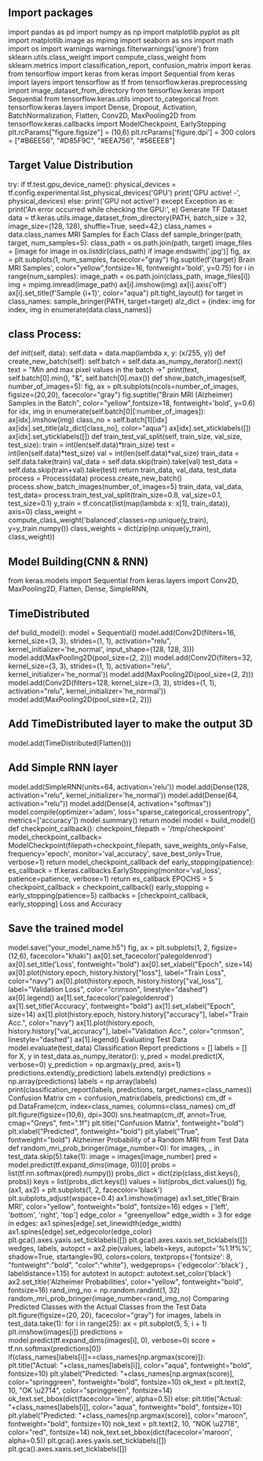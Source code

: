 ## Import packages 
import pandas as pd 
import numpy as np 
import matplotlib.pyplot as plt 
import matplotlib.image as mpimg 
import seaborn as sns 
import math 
import os 
import warnings 
warnings.filterwarnings('ignore') 
from sklearn.utils.class_weight import compute_class_weight 
from sklearn.metrics import classification_report, confusion_matrix 
import keras 
from tensorflow import keras 
from keras import Sequential 
from keras import layers 
import tensorflow as tf 
from tensorflow.keras.preprocessing import image_dataset_from_directory 
from tensorflow.keras import Sequential 
from tensorflow.keras.utils import to_categorical 
from tensorflow.keras.layers import Dense, Dropout, Activation, BatchNormalization, Flatten, 
Conv2D, MaxPooling2D 
from tensorflow.keras.callbacks import ModelCheckpoint, EarlyStopping 
plt.rcParams["figure.figsize"] = (10,6)
plt.rcParams['figure.dpi'] = 300 
colors = ["#B6EE56", "#D85F9C", "#EEA756", "#56EEE8"] 
## Target Value Distribution 
try: 
 if tf.test.gpu_device_name(): 
 physical_devices = tf.config.experimental.list_physical_devices('GPU') 
 print('GPU active! -', physical_devices) 
 else: 
 print('GPU not active!') 
except Exception as e: 
 print('An error occurred while checking the GPU:', e) 
Generate TF Dataset 
data = tf.keras.utils.image_dataset_from_directory(PATH, 
 batch_size = 32, 
 image_size=(128, 128), 
 shuffle=True, 
 seed=42,) 
class_names = data.class_names 
MRI Samples for Each Class 
def sample_bringer(path, target, num_samples=5): 
 class_path = os.path.join(path, target) 
 image_files = [image for image in os.listdir(class_path) if image.endswith('.jpg')] 
 fig, ax = plt.subplots(1, num_samples, facecolor="gray") 
 fig.suptitle(f'{target} Brain MRI Samples', color="yellow",fontsize=16, fontweight='bold', 
y=0.75) 
 for i in range(num_samples): 
 image_path = os.path.join(class_path, image_files[i]) 
img = mpimg.imread(image_path) 
 ax[i].imshow(img) 
 ax[i].axis('off') 
 ax[i].set_title(f'Sample {i+1}', color="aqua") 
 plt.tight_layout() 
for target in class_names: 
 sample_bringer(PATH, target=target) 
alz_dict = {index: img for index, img in enumerate(data.class_names)} 
## class Process: 
 def _init_(self, data): 
 self.data = data.map(lambda x, y: (x/255, y)) 
 def create_new_batch(self): 
 self.batch = self.data.as_numpy_iterator().next() 
 text = "Min and max pixel values in the batch ->" 
 print(text, self.batch[0].min(), "&", self.batch[0].max()) 
 def show_batch_images(self, number_of_images=5): 
 fig, ax = plt.subplots(ncols=number_of_images, figsize=(20,20), facecolor="gray") 
 fig.suptitle("Brain MRI (Alzheimer) Samples in the Batch", 
color="yellow",fontsize=18, fontweight='bold', y=0.6) 
 for idx, img in enumerate(self.batch[0][:number_of_images]): 
 ax[idx].imshow(img) 
 class_no = self.batch[1][idx] 
 ax[idx].set_title(alz_dict[class_no], color="aqua") 
 ax[idx].set_xticklabels([]) 
 ax[idx].set_yticklabels([]) 
 def train_test_val_split(self, train_size, val_size, test_size): 
train = int(len(self.data)*train_size) 
 test = int(len(self.data)*test_size) 
 val = int(len(self.data)*val_size) 
 train_data = self.data.take(train) 
 val_data = self.data.skip(train).take(val) 
 test_data = self.data.skip(train+val).take(test) 
 return train_data, val_data, test_data 
process = Process(data) 
process.create_new_batch() 
process.show_batch_images(number_of_images=5) 
train_data, val_data, test_data= process.train_test_val_split(train_size=0.8, val_size=0.1, 
test_size=0.1) 
y_train = tf.concat(list(map(lambda x: x[1], train_data)), axis=0) 
class_weight = compute_class_weight('balanced',classes=np.unique(y_train), 
y=y_train.numpy()) 
class_weights = dict(zip(np.unique(y_train), class_weight)) 
## Model Building(CNN & RNN) 
from keras.models import Sequential 
from keras.layers import Conv2D, MaxPooling2D, Flatten, Dense, SimpleRNN, 
## TimeDistributed 
def build_model(): 
 model = Sequential() 
 model.add(Conv2D(filters=16, kernel_size=(3, 3), strides=(1, 1), activation="relu", 
kernel_initializer='he_normal', 
 input_shape=(128, 128, 3))) 
 model.add(MaxPooling2D(pool_size=(2, 2))) 
model.add(Conv2D(filters=32, kernel_size=(3, 3), strides=(1, 1), activation="relu", 
kernel_initializer='he_normal')) 
 model.add(MaxPooling2D(pool_size=(2, 2))) 
 model.add(Conv2D(filters=128, kernel_size=(3, 3), strides=(1, 1), activation="relu", 
kernel_initializer='he_normal')) 
 model.add(MaxPooling2D(pool_size=(2, 2))) 
 ## Add TimeDistributed layer to make the output 3D 
 model.add(TimeDistributed(Flatten())) 
 ## Add Simple RNN layer 
 model.add(SimpleRNN(units=64, activation='relu')) 
 model.add(Dense(128, activation="relu", kernel_initializer='he_normal')) 
 model.add(Dense(64, activation="relu")) 
 model.add(Dense(4, activation="softmax")) 
 model.compile(optimizer='adam', loss="sparse_categorical_crossentropy", 
metrics=['accuracy']) 
 model.summary() 
 return model 
model = build_model() 
def checkpoint_callback(): 
 checkpoint_filepath = '/tmp/checkpoint' 
 model_checkpoint_callback= ModelCheckpoint(filepath=checkpoint_filepath, 
 save_weights_only=False, 
 frequency='epoch',
monitor='val_accuracy', 
 save_best_only=True, 
 verbose=1) 
 return model_checkpoint_callback 
def early_stopping(patience): 
 es_callback = tf.keras.callbacks.EarlyStopping(monitor='val_loss', patience=patience, 
verbose=1) 
 return es_callback 
EPOCHS = 5 
checkpoint_callback = checkpoint_callback() 
early_stopping = early_stopping(patience=5) 
callbacks = [checkpoint_callback, early_stopping] 
Loss and Accuracy 
## Save the trained model 
model.save("your_model_name.h5") 
fig, ax = plt.subplots(1, 2, figsize=(12,6), facecolor="khaki") 
ax[0].set_facecolor('palegoldenrod') 
ax[0].set_title('Loss', fontweight="bold") 
ax[0].set_xlabel("Epoch", size=14) 
ax[0].plot(history.epoch, history.history["loss"], label="Train Loss", color="navy") 
ax[0].plot(history.epoch, history.history["val_loss"], label="Validation Loss", 
color="crimson", linestyle="dashed") 
ax[0].legend() 
ax[1].set_facecolor('palegoldenrod') 
ax[1].set_title('Accuracy', fontweight="bold") 
ax[1].set_xlabel("Epoch", size=14) 
ax[1].plot(history.epoch, history.history["accuracy"], label="Train Acc.", color="navy") 
ax[1].plot(history.epoch, history.history["val_accuracy"], label="Validation Acc.", 
color="crimson", linestyle="dashed") 
ax[1].legend() 
Evaluating Test Data 
model.evaluate(test_data) 
Classification Report 
predictions = [] 
labels = [] 
for X, y in test_data.as_numpy_iterator(): 
 y_pred = model.predict(X, verbose=0) 
 y_prediction = np.argmax(y_pred, axis=1) 
 predictions.extend(y_prediction) 
 labels.extend(y) 
predictions = np.array(predictions) 
labels = np.array(labels) 
print(classification_report(labels, predictions, target_names=class_names)) 
Confusion Matrix 
cm = confusion_matrix(labels, predictions) 
cm_df = pd.DataFrame(cm, index=class_names, columns=class_names) 
cm_df 
plt.figure(figsize=(10,6), dpi=300) 
sns.heatmap(cm_df, annot=True, cmap="Greys", fmt=".1f") 
plt.title("Confusion Matrix", fontweight="bold") 
plt.xlabel("Predicted", fontweight="bold") 
plt.ylabel("True", fontweight="bold") 
Alzheimer Probability of a Random MRI from Test Data 
def random_mri_prob_bringer(image_number=0): 
 for images, _ in test_data.skip(5).take(1): 
 image = images[image_number] 
 pred = model.predict(tf.expand_dims(image, 0))[0] 
 probs = list(tf.nn.softmax(pred).numpy()) 
 probs_dict = dict(zip(class_dist.keys(), probs)) 
 keys = list(probs_dict.keys()) 
 values = list(probs_dict.values()) 
 fig, (ax1, ax2) = plt.subplots(1, 2, facecolor='black') 
 plt.subplots_adjust(wspace=0.4) 
 ax1.imshow(image) 
 ax1.set_title('Brain MRI', color="yellow", fontweight="bold", fontsize=16) 
 edges = ['left', 'bottom', 'right', 'top'] 
 edge_color = "greenyellow" 
 edge_width = 3 
 for edge in edges: 
 ax1.spines[edge].set_linewidth(edge_width) 
 ax1.spines[edge].set_edgecolor(edge_color) 
 plt.gca().axes.yaxis.set_ticklabels([]) 
 plt.gca().axes.xaxis.set_ticklabels([]) 
 wedges, labels, autopct = ax2.pie(values, labels=keys, autopct='%1.1f%%', 
 shadow=True, startangle=90, colors=colors, textprops={'fontsize': 8, 
"fontweight":"bold", "color":"white"}, wedgeprops= 
 {'edgecolor':'black'} , labeldistance=1.15)
for autotext in autopct: 
 autotext.set_color('black') 
 ax2.set_title('Alzheimer Probabilities', color="yellow", fontweight="bold", fontsize=16) 
rand_img_no = np.random.randint(1, 32) 
random_mri_prob_bringer(image_number=rand_img_no) 
Comparing Predicted Classes with the Actual Classes from the Test Data 
plt.figure(figsize=(20, 20), facecolor="gray") 
for images, labels in test_data.take(1): 
 for i in range(25): 
 ax = plt.subplot(5, 5, i + 1) 
 plt.imshow(images[i]) 
 predictions = model.predict(tf.expand_dims(images[i], 0), verbose=0) 
 score = tf.nn.softmax(predictions[0]) 
 if(class_names[labels[i]]==class_names[np.argmax(score)]): 
 plt.title("Actual: "+class_names[labels[i]], color="aqua", fontweight="bold", 
fontsize=10) 
 plt.ylabel("Predicted: "+class_names[np.argmax(score)], color="springgreen", 
fontweight="bold", fontsize=10) 
 ok_text = plt.text(2, 10, "OK \u2714", color="springgreen", fontsize=14) 
 ok_text.set_bbox(dict(facecolor='lime', alpha=0.5)) 
 else: 
 plt.title("Actual: "+class_names[labels[i]], color="aqua", fontweight="bold", 
fontsize=10) 
 plt.ylabel("Predicted: "+class_names[np.argmax(score)], color="maroon", 
fontweight="bold", fontsize=10) 
 nok_text = plt.text(2, 10, "NOK \u2718", color="red", fontsize=14) 
 nok_text.set_bbox(dict(facecolor='maroon', alpha=0.5)) 
 plt.gca().axes.yaxis.set_ticklabels([]) 
 plt.gca().axes.xaxis.set_ticklabels([])
